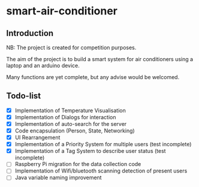 # smart-air-conditioner

## Introduction

NB: The project is created for competition purposes.

The aim of the project is to build a smart system for air conditioners using a laptop and an arduino device.

Many functions are yet complete, but any advise would be welcomed.

## Todo-list

- [x] Implementation of Temperature Visualisation
- [x] Implementation of Dialogs for interaction
- [x] Implementation of auto-search for the server
- [x] Code encapsulation (Person, State, Networking)
- [x] UI Rearrangement
- [x] Implementation of a Priority System for multiple users (test incomplete)
- [x] Implementation of a Tag System to describe user status (test incomplete)
- [ ] Raspberry Pi migration for the data collection code
- [ ] Implementation of Wifi/bluetooth scanning detection of present users
- [ ] Java variable naming improvement